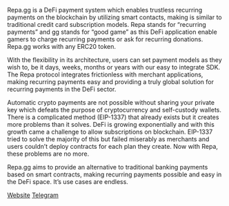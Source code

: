 Repa.gg is a DeFi payment system which enables trustless recurring payments on the blockchain by utilizing smart contacts, making is similar to traditional credit card subscription models. Repa stands for “recurring payments” and gg stands for “good game” as this DeFi application enable gamers to charge recurring payments or ask for recurring donations. Repa.gg works with any ERC20 token.

With the flexibility in its architecture, users can set payment models as they wish to, be it days, weeks, months or years with our easy to integrate SDK. The Repa protocol integrates frictionless with merchant applications, making recurring payments easy and providing a truly global solution for recurring payments in the DeFi sector.

Automatic crypto payments are not possible without sharing your private key which defeats the purpose of cryptocurrency and self-custody wallets. There is a complicated method (EIP-1337) that already exists but it creates more problems than it solves. DeFi is growing exponentially and with this growth came a challenge to allow subscriptions on blockchain. EIP-1337 tried to solve the majority of this but failed miserably as merchants and users couldn’t deploy contracts for each plan they create. Now with Repa, these problems are no more.

Repa.gg aims to provide an alternative to traditional banking payments based on smart contracts, making recurring payments possible and easy in the DeFi space. It’s use cases are endless. 


[Website](https://repa.gg)
[Telegram](https://t.me/projectrepa)
